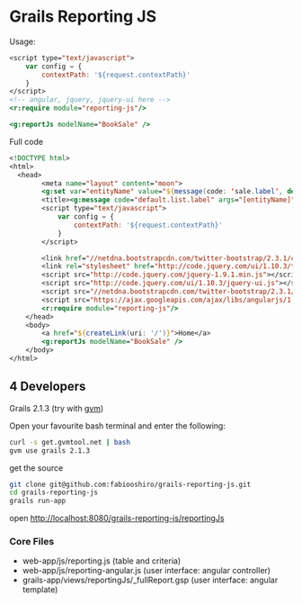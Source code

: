 Grails Reporting JS
===================

Usage:

```jsp
<script type="text/javascript">
	var config = {
		contextPath: '${request.contextPath}'
	}
</script>
<!-- angular, jquery, jquery-ui here -->
<r:require module="reporting-js"/>

<g:reportJs modelName="BookSale" />
```

Full code
```jsp
<!DOCTYPE html>
<html>
  <head>
		<meta name="layout" content="moon">
		<g:set var="entityName" value="${message(code: 'sale.label', default: 'Sale')}" />
		<title><g:message code="default.list.label" args="[entityName]" /></title>
		<script type="text/javascript">
			var config = {
				contextPath: '${request.contextPath}'
			}
		</script>

		<link href="//netdna.bootstrapcdn.com/twitter-bootstrap/2.3.1/css/bootstrap-combined.min.css" rel="stylesheet">
		<link rel="stylesheet" href="http://code.jquery.com/ui/1.10.3/themes/smoothness/jquery-ui.css"/>
		<script src="http://code.jquery.com/jquery-1.9.1.min.js"></script>
		<script src="http://code.jquery.com/ui/1.10.3/jquery-ui.js"></script>
		<script src="//netdna.bootstrapcdn.com/twitter-bootstrap/2.3.1/js/bootstrap.min.js"></script>
		<script src="https://ajax.googleapis.com/ajax/libs/angularjs/1.0.6/angular.min.js"></script>
		<r:require module="reporting-js"/>
	</head>
	<body>
		<a href="${createLink(uri: '/')}">Home</a>
		<g:reportJs modelName="BookSale" />
	</body>
</html>


```

## 4 Developers

Grails 2.1.3 (try with <a href="http://gvmtool.net/">gvm</a>)

Open your favourite bash terminal and enter the following:
```sh
curl -s get.gvmtool.net | bash
gvm use grails 2.1.3
```

get the source

```sh
git clone git@github.com:fabiooshiro/grails-reporting-js.git
cd grails-reporting-js
grails run-app
```
open <a href="http://localhost:8080/grails-reporting-js/reportingJs">http://localhost:8080/grails-reporting-js/reportingJs</a>

### Core Files

- web-app/js/reporting.js (table and criteria)
- web-app/js/reporting-angular.js (user interface: angular controller)
- grails-app/views/reportingJs/_fullReport.gsp (user interface: angular template)
